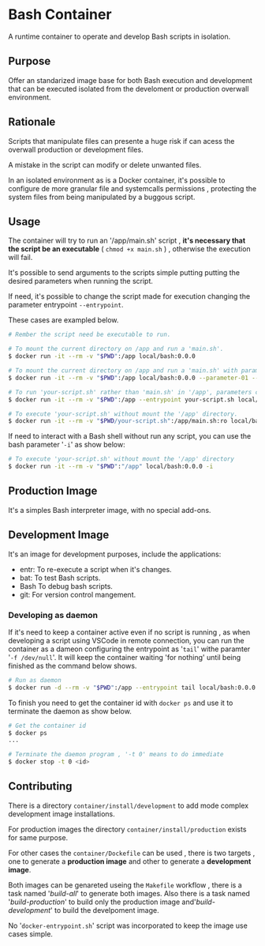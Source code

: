 # Bash Container

A runtime container to operate and develop Bash scripts in isolation.

## Purpose

Offer an standarized image base for both Bash execution and development that can be executed isolated from the develoment or production overwall environment.

## Rationale

Scripts that manipulate files can presente a huge risk if can acess the overwall production or development files.

A mistake in the script can modify or delete unwanted files.

In an isolated environment as is a Docker container, it's possible to configure de more granular file and systemcalls permissions , protecting the system files from being manipulated by a buggous script.

## Usage

The container will try to run an '/app/main.sh' script , **it's necessary that the script be an executable** ( `chmod +x main.sh` ) , otherwise the execution will fail.

It's possible to send arguments to the scripts simple putting putting the desired parameters when running the script.

If need, it's possible to change the script made for execution changing the parameter entrypoint `--entrypoint`.

These cases are exampled below.

```bash
# Rember the script need be executable to run.

# To mount the current directory on /app and run a 'main.sh'.
$ docker run -it --rm -v "$PWD":/app local/bash:0.0.0

# To mount the current directory on /app and run a 'main.sh' with parameters.
$ docker run -it --rm -v "$PWD":/app local/bash:0.0.0 --parameter-01 --parameter-02

# To run 'your-script.sh' rather than 'main.sh' in '/app', parameters can be included if need.
$ docker run -it --rm -v "$PWD":/app --entrypoint your-script.sh local/bash:0.0.0

# To execute 'your-script.sh' without mount the '/app' directory.
$ docker run -it --rm -v "$PWD/your-script.sh":/app/main.sh:ro local/bash:0.0.0

```

If need to interact with a Bash shell without run any script, you can use the bash parameter '`-i`' as show below:

```bash
# To execute 'your-script.sh' without mount the '/app' directory
$ docker run -it --rm -v "$PWD":"/app" local/bash:0.0.0 -i
```

## Production Image

It's a simples Bash interpreter image, with no special add-ons.

## Development Image

It's an image for development purposes, include the applications:

-   entr: To re-execute a script when it's changes.
-   bat: To test Bash scripts.
-   Bash To debug bash scripts.
-   git: For version control mangement.

### Developing as daemon

If it's need to keep a container active even if no script is running , as when developing a script using VSCode in remote connection, you can run the container as a dameon configuring the entrypoint as '`tail`' withe paramter '`-f /dev/null`'. It will keep the container waiting 'for nothing' until being finished as the command below shows.

```bash
# Run as daemon
$ docker run -d --rm -v "$PWD":/app --entrypoint tail local/bash:0.0.0 -f /dev/null
```

To finish you need to get the container id with `docker ps` and use it to terminate the daemon as show below.

```bash
# Get the container id
$ docker ps
...

# Terminate the daemon program , '-t 0' means to do immediate
$ docker stop -t 0 <id>
```

## Contributing

There is a directory `container/install/development` to add mode complex development image installations.

For production images the directory `container/install/production` exists for same purpose.

For other cases the `container/Dockefile` can be used , there is two targets , one to generate a **production image** and other to generate a **development image**.

Both images can be genareted useing the `Makefile` workflow , there is a task named '_build-all_' to generate both images. Also there is a task named '_build-production_' to build only the production image and'_build-development_' to build the develpoment image.

No '`docker-entrypoint.sh`' script was incorporated to keep the image use cases simple.
